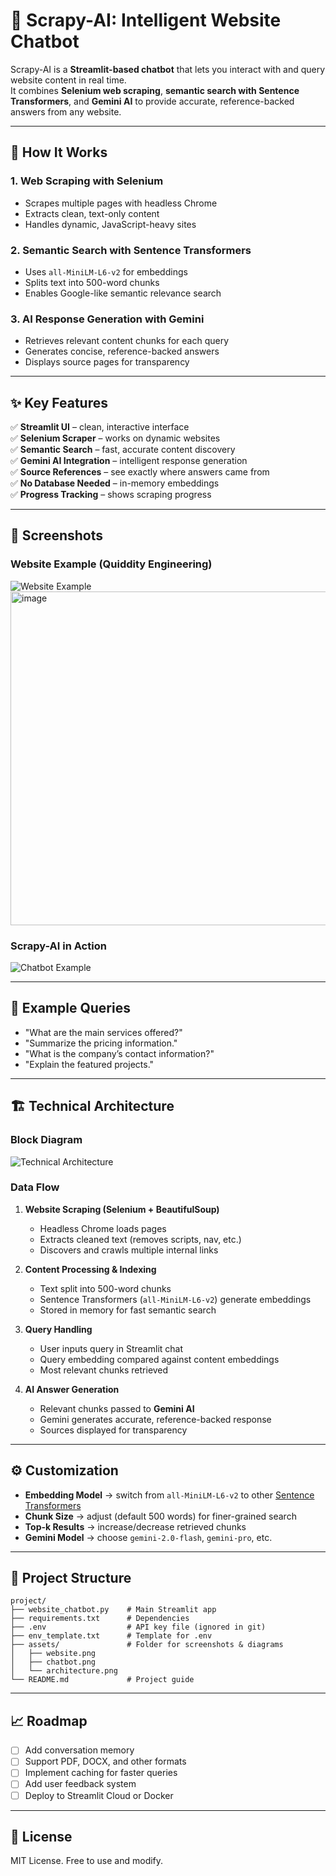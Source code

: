 # 🤖 Scrapy-AI: Intelligent Website Chatbot  

Scrapy-AI is a **Streamlit-based chatbot** that lets you interact with and query website content in real time.  
It combines **Selenium web scraping**, **semantic search with Sentence Transformers**, and **Gemini AI** to provide accurate, reference-backed answers from any website.  

---

## 🚀 How It Works  

### 1. **Web Scraping with Selenium**  
- Scrapes multiple pages with headless Chrome  
- Extracts clean, text-only content  
- Handles dynamic, JavaScript-heavy sites  

### 2. **Semantic Search with Sentence Transformers**  
- Uses `all-MiniLM-L6-v2` for embeddings  
- Splits text into 500-word chunks  
- Enables Google-like semantic relevance search  

### 3. **AI Response Generation with Gemini**  
- Retrieves relevant content chunks for each query  
- Generates concise, reference-backed answers  
- Displays source pages for transparency  

---

## ✨ Key Features  

✅ **Streamlit UI** – clean, interactive interface  
✅ **Selenium Scraper** – works on dynamic websites  
✅ **Semantic Search** – fast, accurate content discovery  
✅ **Gemini AI Integration** – intelligent response generation  
✅ **Source References** – see exactly where answers came from  
✅ **No Database Needed** – in-memory embeddings  
✅ **Progress Tracking** – shows scraping progress  

---

## 📸 Screenshots  

### Website Example (Quiddity Engineering)  
![Website Example](assets/website.png)  <img width="1308" height="534" alt="image" src="https://github.com/user-attachments/assets/adc90f25-b06c-4973-a427-da6c5279ba41" />


### Scrapy-AI in Action  
![Chatbot Example](assets/chatbot.png)  

---

## 💬 Example Queries  

- "What are the main services offered?"  
- "Summarize the pricing information."  
- "What is the company’s contact information?"  
- "Explain the featured projects."  

---

## 🏗️ Technical Architecture  

### Block Diagram  
![Technical Architecture](assets/architecture.png)  

### Data Flow  
1. **Website Scraping (Selenium + BeautifulSoup)**  
   - Headless Chrome loads pages  
   - Extracts cleaned text (removes scripts, nav, etc.)  
   - Discovers and crawls multiple internal links  

2. **Content Processing & Indexing**  
   - Text split into 500-word chunks  
   - Sentence Transformers (`all-MiniLM-L6-v2`) generate embeddings  
   - Stored in memory for fast semantic search  

3. **Query Handling**  
   - User inputs query in Streamlit chat  
   - Query embedding compared against content embeddings  
   - Most relevant chunks retrieved  

4. **AI Answer Generation**  
   - Relevant chunks passed to **Gemini AI**  
   - Gemini generates accurate, reference-backed response  
   - Sources displayed for transparency  

---

## ⚙️ Customization  

- **Embedding Model** → switch from `all-MiniLM-L6-v2` to other [Sentence Transformers](https://www.sbert.net/docs/pretrained_models.html)  
- **Chunk Size** → adjust (default 500 words) for finer-grained search  
- **Top-k Results** → increase/decrease retrieved chunks  
- **Gemini Model** → choose `gemini-2.0-flash`, `gemini-pro`, etc.  

---

## 📂 Project Structure  

```
project/
├── website_chatbot.py    # Main Streamlit app
├── requirements.txt      # Dependencies
├── .env                  # API key file (ignored in git)
├── env_template.txt      # Template for .env
├── assets/               # Folder for screenshots & diagrams
│   ├── website.png
│   ├── chatbot.png
│   └── architecture.png
└── README.md             # Project guide
```

---

## 📈 Roadmap  

- [ ] Add conversation memory  
- [ ] Support PDF, DOCX, and other formats  
- [ ] Implement caching for faster queries  
- [ ] Add user feedback system  
- [ ] Deploy to Streamlit Cloud or Docker  

---

## 📜 License  

MIT License. Free to use and modify.  
